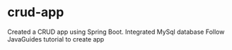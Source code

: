 # crud-app
Created a CRUD app using Spring Boot. Integrated MySql database
Follow JavaGuides tutorial to create app
